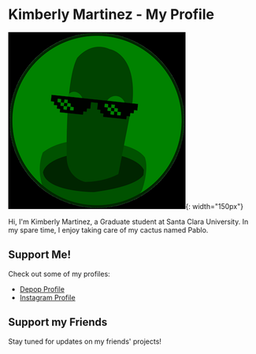 # Kimberly Martinez - My Profile

![Profile Picture](green_terminal_new_image.png){: width="150px"}

Hi, I'm Kimberly Martinez, a Graduate student at Santa Clara University. In my spare time, I enjoy taking care of my cactus named Pablo.

## Support Me!

Check out some of my profiles:

- [Depop Profile](https://www.depop.com/amazon_alexa_/)
- [Instagram Profile](https://www.instagram.com/hey_alexa02/)

## Support my Friends

Stay tuned for updates on my friends' projects!
